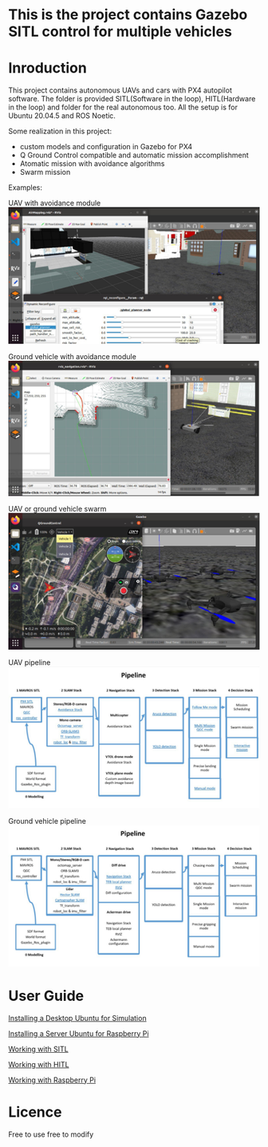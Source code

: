 # This is the project contains Gazebo SITL control for multiple vehicles

# Inroduction

This project contains autonomous UAVs and cars with PX4 autopilot software.
The folder is provided SITL(Software in the loop), HITL(Hardware in the loop) and folder for the real autonomous too. All the setup is for Ubuntu 20.04.5 and ROS Noetic.

Some realization in this project:

- custom models and configuration in Gazebo for PX4
- Q Ground Control compatible and automatic mission accomplishment
- Atomatic mission with avoidance algorithms
- Swarm mission

Examples:

UAV with avoidance module
![alt text](./doc/uav.jpg)

Ground vehicle with avoidance module
![alt text](./doc/car.jpg)


UAV or ground vehicle swarm
![alt text](./doc/swarm.jpg)


UAV pipeline
![alt text](./doc/uav_pipeline.jpg)


Ground vehicle pipeline
![alt text](./doc/car_pipeline.jpg)


# User Guide

[Installing a Desktop Ubuntu for Simulation](doc/InstallDesktop.md)

[Installing a Server Ubuntu for Raspberry Pi](doc/InstallDevice.md)

[Working with SITL](doc/ManualSITL.md)

[Working with HITL](doc/ManualHITL.md)

[Working with Raspberry Pi](doc/ManualRPI.md)


# Licence

Free to use free to modify


